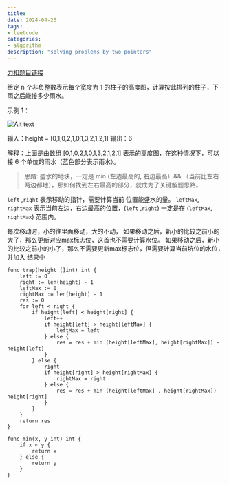 ```yaml
---
title: 
date: 2024-04-26
tags:
- leetcode
categories:
- algorithm
description: "solving problems by two pointers"
---
```


[力扣题目链接](https://leetcode.cn/problems/trapping-rain-water/)

给定 n 个非负整数表示每个宽度为 1 的柱子的高度图，计算按此排列的柱子，下雨之后能接多少雨水。

示例 1：

![Alt text](https://assets.leetcode-cn.com/aliyun-lc-upload/uploads/2018/10/22/rainwatertrap.png)

输入：height = [0,1,0,2,1,0,1,3,2,1,2,1]
输出：6

解释：上面是由数组 [0,1,0,2,1,0,1,3,2,1,2,1] 表示的高度图，在这种情况下，可以接 6 个单位的雨水（蓝色部分表示雨水）。 

> 思路: 盛水的地块，一定是 min (左边最高的, 右边最高）&& （当前比左右两边都地），那如何找到左右最高的部分，就成为了关键解题思路。

`left` ,`right` 表示移动的指针，需要计算当前 位置能盛水的量。
`leftMax`, `rightMax` 表示当前左边，右边最高的位置，(`left` ,`right`) 一定是在 (`leftMax`, `rightMax`) 范围内。

每次移动时，小的往里面移动，大的不动，
如果移动之后，新小的比较之前小的大了，那么更新对应max标志位，这首也不需要计算水位。
如果移动之后，新小的比较之前小的小了，那么不需要更新max标志位，但需要计算当前坑位的水位，并加入 结果中

```
func trap(height []int) int {
	left := 0
    right := len(height) - 1
    leftMax := 0
    rightMax := len(height) - 1
    res := 0
    for left < right {
        if height[left] < height[right] {
            left++
            if height[left] > height[leftMax] {
                leftMax = left
            } else {
                res = res + min (height[leftMax], height[rightMax]) - height[left]
            }
        } else {
            right--   
            if height[right] > height[rightMax] {
                rightMax = right
            } else {
                res = res + min (height[leftMax] , height[rightMax]) - height[right]
            }
        }
    }
    return res
}

func min(x, y int) int {
    if x < y {
        return x
    } else {
        return y
    }
}
```